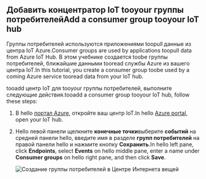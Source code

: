 ## <a name="add-a-consumer-group-tooyour-iot-hub"></a><span data-ttu-id="eb093-101">Добавить концентратор IoT tooyour группы потребителей</span><span class="sxs-lookup"><span data-stu-id="eb093-101">Add a consumer group tooyour IoT hub</span></span>

<span data-ttu-id="eb093-102">Группы потребителей используются приложениями toopull данные из центра IoT Azure.</span><span class="sxs-lookup"><span data-stu-id="eb093-102">Consumer groups are used by applications toopull data from Azure IoT Hub.</span></span> <span data-ttu-id="eb093-103">В этом учебнике создается toobe группы потребителей, ближайшие данными tooread службы Azure из вашего центра IoT.</span><span class="sxs-lookup"><span data-stu-id="eb093-103">In this tutorial, you create a consumer group toobe used by a coming Azure service tooread data from your IoT hub.</span></span>

<span data-ttu-id="eb093-104">tooadd центр IoT для tooyour группы потребителей, выполните следующие действия.</span><span class="sxs-lookup"><span data-stu-id="eb093-104">tooadd a consumer group tooyour IoT hub, follow these steps:</span></span>

1. <span data-ttu-id="eb093-105">В hello [портал Azure](https://ms.portal.azure.com/), откройте ваш центр IoT.</span><span class="sxs-lookup"><span data-stu-id="eb093-105">In hello [Azure portal](https://ms.portal.azure.com/), open your IoT hub.</span></span>
2. <span data-ttu-id="eb093-106">Hello левой панели щелкните **конечные точки**выберите **событий** на средней панели hello, введите имя в разделе **групп потребителей** на правой панели hello и нажмите кнопку  **Сохранить**.</span><span class="sxs-lookup"><span data-stu-id="eb093-106">In hello left pane, click **Endpoints**, select **Events** on hello middle pane, enter a name under **Consumer groups** on hello right pane, and then click **Save**.</span></span>

   ![Создание группы потребителей в Центре Интернета вещей](../articles/iot-hub/media/iot-hub-create-consumer-group/1_iot-hub-create-consumer-group-azure.png)